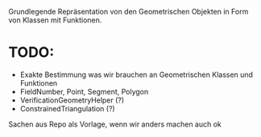 Grundlegende Repräsentation von den Geometrischen Objekten in Form von Klassen mit Funktionen.

# TODO: 
- Exakte Bestimmung was wir brauchen an Geometrischen Klassen und Funktionen
- FieldNumber, Point, Segment, Polygon
- VerificationGeometryHelper (?)
- ConstrainedTriangulation (?) 

Sachen aus Repo als Vorlage, wenn wir anders machen auch ok
